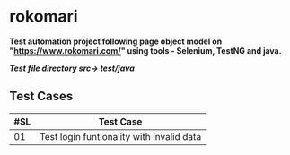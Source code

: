 # rokomari
**Test automation project following page object model on "https://www.rokomari.com/" using tools -  Selenium, TestNG  and java.**

***Test file directory  src-> test/java***

## Test Cases

| #SL  | Test Case |
| ---- | --------- |
| 01   | Test login funtionality with invalid data|
